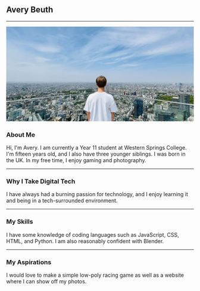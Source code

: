 ## Avery Beuth
-----
<img src="IMG_5786.jpg" alt="banner"> 

### About Me
Hi, I'm Avery. I am currently a Year 11 student at Western Springs College. I'm fifteen years old, and I also have three younger siblings. I was born in the UK. In my free time, I enjoy gaming and photography.

-------
### Why I Take Digital Tech
I have always had a burning passion for technology, and I enjoy learning it and being in a tech-surrounded environment.

------
### My Skills
I have some knowledge of coding languages such as JavaScript, CSS, HTML, and Python. I am also reasonably confident with Blender.

------
### My Aspirations
I would love to make a simple low-poly racing game as well as a website where I can show off my photos.
